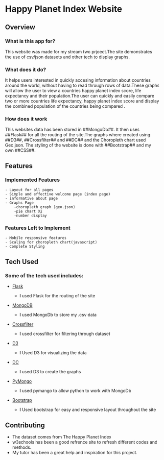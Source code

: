 # Happy Planet Index Website

## Overview

### What is this app for?
 
This website was made for my stream two prjoect.The site demonstrates the use of csv/json datasets and other tech to display graphs. 
 
### What does it do?
 
It helps users interested in quickly accesing information about countries around the world, without having to read through rows of data.These graphs will allow the user to view a countries happy planet index score, life expectancy and their population.The user can quickly and easily compare two or more countries life expectancy, happy planet index score and display the combined population of the countries being compared .
 
### How does it work
 
This websites data has been stored in ##MongoDb##. It then uses ##Flask## for all the routing of the site.The graphs where created using ##D3##, ##Crossfilter## and ##DC## and the Choropleth chart used Geo.json. The styling of the website is done with ##Bootstrap## and my own ##CSS##.
 
## Features
 
### Implemented Features
    - Layout for all pages
    - Simple and effective welcome page (index page)
    - informative about page
    - Graphs Page
        -choropleth graph (geo.json)
        -pie chart X2
        -number display

### Features Left to Implement 
    - Mobile responsive features
    - Scaling for choropleth chart(javascript)
    - Complete Styling
 
## Tech Used

### Some of the tech used includes:

- [Flask](http://flask.pocoo.org)
    - I used Flask for the routing of the site

- [MongoDB](https://www.mongodb.com)
    - I used MongoDb to store my .csv data

- [Crossfilter](http://square.github.io/crossfilter/)
    - I used crossfilter for filtering through dataset

- [D3](https://d3js.org)
    - I Used D3 for visualizing the data

- [DC](https://dc-js.github.io/dc.js/)
    - I used D3 to create the graphs

- [PyMongo](https://api.mongodb.com/python/current/)
    - I used pymango to allow python to work with MongoDb 

- [Bootstrap](http://getbootstrap.com/)
    - I Used bootstrap for easy and responsive layout throughout the site

 
## Contributing
  - The dataset comes from The Happy Planet Index
  - w3schools has been a good refrence site to refresh different codes and methods.
  - My tutor has been a great help and inspiration for this project.
